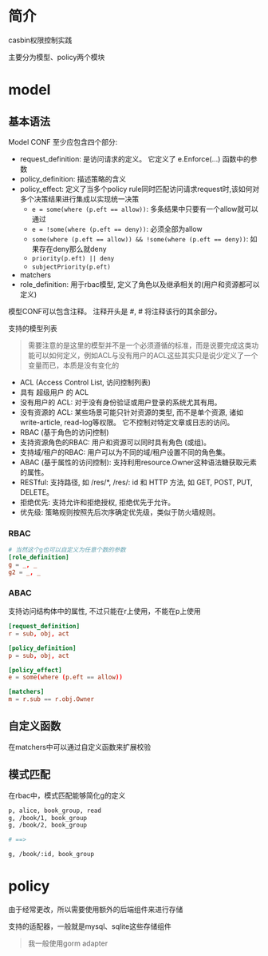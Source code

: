 # 简介

casbin权限控制实践

主要分为模型、policy两个模块

# model

## 基本语法

Model CONF 至少应包含四个部分:

- request_definition: 是访问请求的定义。 它定义了 e.Enforce(...) 函数中的参数
- policy_definition: 描述策略的含义
- policy_effect: 定义了当多个policy rule同时匹配访问请求request时,该如何对多个决策结果进行集成以实现统一决策
  - `e = some(where (p.eft == allow))`: 多条结果中只要有一个allow就可以通过
  - `e = !some(where (p.eft == deny))`: 必须全部为allow
  - `some(where (p.eft == allow)) && !some(where (p.eft == deny))`: 如果存在deny那么就deny
  - `priority(p.eft) || deny`
  - `subjectPriority(p.eft)`
- matchers
- role_definition: 用于rbac模型, 定义了角色以及继承相关的(用户和资源都可以定义)


模型CONF可以包含注释。 注释开头是 #, # 将注释该行的其余部分。

支持的模型列表

> 需要注意的是这里的模型并不是一个必须遵循的标准，而是说要完成这类功能可以如何定义，例如ACL与没有用户的ACL这些其实只是说少定义了一个变量而已，本质是没有变化的

- ACL (Access Control List, 访问控制列表)
- 具有 超级用户 的 ACL
- 没有用户的 ACL: 对于没有身份验证或用户登录的系统尤其有用。
- 没有资源的 ACL: 某些场景可能只针对资源的类型, 而不是单个资源, 诸如 write-article, read-log等权限。 它不控制对特定文章或日志的访问。
- RBAC (基于角色的访问控制)
- 支持资源角色的RBAC: 用户和资源可以同时具有角色 (或组)。
- 支持域/租户的RBAC: 用户可以为不同的域/租户设置不同的角色集。
- ABAC (基于属性的访问控制): 支持利用resource.Owner这种语法糖获取元素的属性。
- RESTful: 支持路径, 如 /res/*, /res/: id 和 HTTP 方法, 如 GET, POST, PUT, DELETE。
- 拒绝优先: 支持允许和拒绝授权, 拒绝优先于允许。
- 优先级: 策略规则按照先后次序确定优先级，类似于防火墙规则。

### RBAC

```conf
# 当然这个g也可以自定义为任意个数的参数
[role_definition]
g = _, _
g2 = _, _
```

### ABAC

支持访问结构体中的属性, 不过只能在r上使用，不能在p上使用

```conf
[request_definition]
r = sub, obj, act

[policy_definition]
p = sub, obj, act

[policy_effect]
e = some(where (p.eft == allow))

[matchers]
m = r.sub == r.obj.Owner
```

## 自定义函数

在matchers中可以通过自定义函数来扩展校验

## 模式匹配

在rbac中，模式匹配能够简化g的定义

```bash
p, alice, book_group, read
g, /book/1, book_group
g, /book/2, book_group

# ==>

g, /book/:id, book_group
```

# policy

由于经常更改，所以需要使用额外的后端组件来进行存储

支持的适配器，一般就是mysql、sqlite这些存储组件

> 我一般使用gorm adapter


